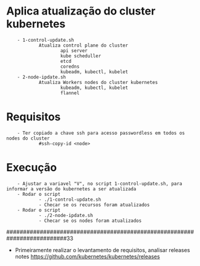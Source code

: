 # Aplica atualização do cluster kubernetes
        - 1-control-update.sh
                Atualiza control plane do cluster
                        api server
                        kube scheduller
                        etcd
                        coredns
                        kubeadm, kubectl, kubelet
        - 2-node-ipdate.sh
                Atualiza Workers nodes do cluster kubernetes
                        kubeadm, kubectl, kubelet
                        flannel

# Requisitos
        - Ter copiado a chave ssh para acesso passwordless em todos os nodes do cluster
                #ssh-copy-id <node>

# Execução
        - Ajustar a variavel "V", no script 1-control-update.sh, para informar a versão do kubernetes a ser atualizada
        - Rodar o script
                - ./1-control-update.sh
                - Checar se os recursos foram atualizados
        - Rodar o script
                - ./2-node-ipdate.sh
                - Checar se os nodes foram atualizados

##########################################################################33

- Primeiramente realizar o levantamento de requisitos, analisar releases notes
        https://github.com/kubernetes/kubernetes/releases
